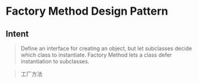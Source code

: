 Factory Method Design Pattern
=============================

Intent
------
> Define an interface for creating an object, but let subclasses decide which class to instantiate. Factory Method lets a class defer instantiation to subclasses.

> 工厂方法